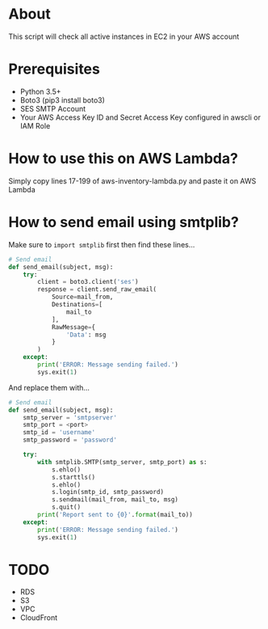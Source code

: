 # About #
This script will check all active instances in EC2 in your AWS account

# Prerequisites #
* Python 3.5+
* Boto3 (pip3 install boto3)
* SES SMTP Account
* Your AWS Access Key ID and Secret Access Key configured in awscli or IAM Role

# How to use this on AWS Lambda?
Simply copy lines 17-199 of aws-inventory-lambda.py and paste it on AWS Lambda

# How to send email using smtplib?

Make sure to `import smtplib` first then find these lines...

```python
# Send email
def send_email(subject, msg):
	try:
		client = boto3.client('ses')
		response = client.send_raw_email(
			Source=mail_from,
			Destinations=[
				mail_to
			],
			RawMessage={
				'Data': msg
			}
		)
	except:
		print('ERROR: Message sending failed.')
		sys.exit(1)
```

And replace them with...

```python
# Send email
def send_email(subject, msg):
	smtp_server = 'smtpserver'
	smtp_port = <port>
	smtp_id = 'username'
	smtp_password = 'password'

	try:
		with smtplib.SMTP(smtp_server, smtp_port) as s:
			s.ehlo()
			s.starttls()
			s.ehlo()
			s.login(smtp_id, smtp_password)
			s.sendmail(mail_from, mail_to, msg)
			s.quit()
		print('Report sent to {0}'.format(mail_to))
	except:
		print('ERROR: Message sending failed.')
		sys.exit(1)
```

# TODO
* RDS
* S3
* VPC
* CloudFront